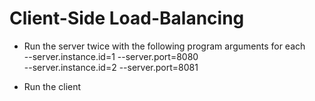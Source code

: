 # Client-Side Load-Balancing

* Run the server twice with the following program arguments for each <br/>
--server.instance.id=1 --server.port=8080 <br/>
--server.instance.id=2 --server.port=8081 <br/>


* Run the client